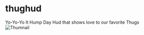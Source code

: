 # thughud
Yo-Yo-Yo It Hump Day Hud that shows love to our favorite Thugs
![Thumnail](https://imgur.com/QZlnbGq)

